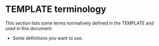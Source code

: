 # TEMPLATE terminology

This section lists some terms normatively defined in the TEMPLATE and used in this document:

- Some definitions you want to use.
